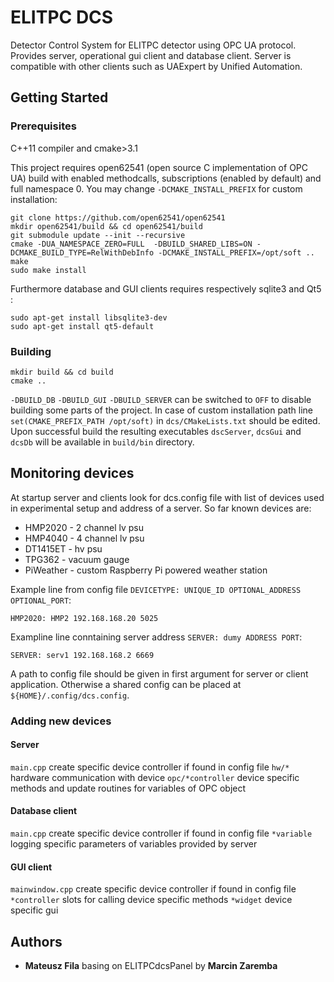 # ELITPC DCS

Detector Control System for ELITPC detector using OPC UA protocol.
Provides server, operational gui client and database client. Server is
compatible with other clients such as UAExpert by Unified Automation.

## Getting Started

### Prerequisites
C++11 compiler and cmake>3.1

This project requires open62541 (open source C implementation of OPC UA)
build with enabled methodcalls, subscriptions (enabled by default) and full namespace 0. You may change `-DCMAKE_INSTALL_PREFIX` for custom installation:
```
git clone https://github.com/open62541/open62541
mkdir open62541/build && cd open62541/build
git submodule update --init --recursive
cmake -DUA_NAMESPACE_ZERO=FULL  -DBUILD_SHARED_LIBS=ON -DCMAKE_BUILD_TYPE=RelWithDebInfo -DCMAKE_INSTALL_PREFIX=/opt/soft ..
make
sudo make install
```
Furthermore database and GUI clients requires respectively sqlite3 and Qt5 :
```
sudo apt-get install libsqlite3-dev
sudo apt-get install qt5-default
```
### Building
```
mkdir build && cd build
cmake ..
```

`-DBUILD_DB` `-DBUILD_GUI` `-DBUILD_SERVER`  can be switched to `OFF` to disable building some parts of the project. In case of custom installation path  line `set(CMAKE_PREFIX_PATH /opt/soft)` in `dcs/CMakeLists.txt` should be edited.
Upon successful build the resulting executables `dscServer`, `dcsGui` and `dcsDb` will be available in `build/bin` directory.


## Monitoring devices

At startup server and clients look for dcs.config file with list of
devices used in experimental setup and address of a server. So far known devices are:
* HMP2020 - 2 channel lv psu
* HMP4040 - 4 channel lv psu
* DT1415ET - hv psu
* TPG362 - vacuum gauge
* PiWeather - custom Raspberry Pi powered weather station

Example line from config file `DEVICETYPE: UNIQUE_ID OPTIONAL_ADDRESS
OPTIONAL_PORT`:
```
HMP2020: HMP2 192.168.168.20 5025
```
Exampline line conntaining server address `SERVER: dumy ADDRESS PORT`:
```
SERVER: serv1 192.168.168.2 6669
```
A path to config file should be given in first argument for server or client application. Otherwise a shared config can be placed at `${HOME}/.config/dcs.config`.
### Adding new devices
#### Server
`main.cpp` create specific device controller if found in config file
`hw/*` hardware communication with device
`opc/*controller`  device specific methods and update routines for
variables of OPC object
#### Database client
`main.cpp` create specific device controller if found in config file
`*variable` logging specific parameters of variables provided by server
#### GUI client
`mainwindow.cpp` create specific device controller if found in config file
`*controller` slots for calling device specific methods
`*widget` device specific gui
## Authors
* __Mateusz Fila__ basing on ELITPCdcsPanel by __Marcin Zaremba__